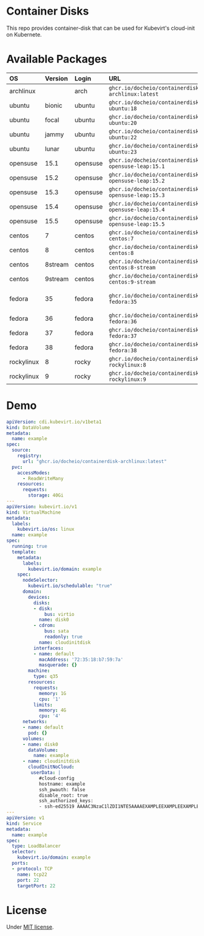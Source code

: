 # Container Disks
This repo provides container-disk that can be used for Kubevirt's cloud-init on Kubernete.

# Available Packages
| OS         | Version | Login    | URL                                                | Detail            |
|:-----------|:--------|:---------|:---------------------------------------------------|:------------------|
| archlinux  |         | arch     | `ghcr.io/docheio/containerdisk-archlinux:latest`   |                   |
| ubuntu     | bionic  | ubuntu   | `ghcr.io/docheio/containerdisk-ubuntu:18`          |                   |
| ubuntu     | focal   | ubuntu   | `ghcr.io/docheio/containerdisk-ubuntu:20`          |                   |
| ubuntu     | jammy   | ubuntu   | `ghcr.io/docheio/containerdisk-ubuntu:22`          |                   |
| ubuntu     | lunar   | ubuntu   | `ghcr.io/docheio/containerdisk-ubuntu:23`          |                   |
| opensuse   | 15.1    | opensuse | `ghcr.io/docheio/containerdisk-opensuse-leap:15.1` |                   |
| opensuse   | 15.2    | opensuse | `ghcr.io/docheio/containerdisk-opensuse-leap:15.2` |                   |
| opensuse   | 15.3    | opensuse | `ghcr.io/docheio/containerdisk-opensuse-leap:15.3` |                   |
| opensuse   | 15.4    | opensuse | `ghcr.io/docheio/containerdisk-opensuse-leap:15.4` |                   |
| opensuse   | 15.5    | opensuse | `ghcr.io/docheio/containerdisk-opensuse-leap:15.5` |                   |
| centos     | 7       | centos   | `ghcr.io/docheio/containerdisk-centos:7`           |                   |
| centos     | 8       | centos   | `ghcr.io/docheio/containerdisk-centos:8`           |                   |
| centos     | 8stream | centos   | `ghcr.io/docheio/containerdisk-centos:8-stream`    |                   |
| centos     | 9stream | centos   | `ghcr.io/docheio/containerdisk-centos:9-stream`    |                   |
| fedora     | 35      | fedora   | `ghcr.io/docheio/containerdisk-fedora:35`          | No longer updated |
| fedora     | 36      | fedora   | `ghcr.io/docheio/containerdisk-fedora:36`          |                   |
| fedora     | 37      | fedora   | `ghcr.io/docheio/containerdisk-fedora:37`          |                   |
| fedora     | 38      | fedora   | `ghcr.io/docheio/containerdisk-fedora:38`          |                   |
| rockylinux | 8       | rocky    | `ghcr.io/docheio/containerdisk-rockylinux:8`       |                   |
| rockylinux | 9       | rocky    | `ghcr.io/docheio/containerdisk-rockylinux:9`       |                   |

# Demo
```yaml
apiVersion: cdi.kubevirt.io/v1beta1
kind: DataVolume
metadata:
  name: example
spec:
  source:
    registry:
      url: "ghcr.io/docheio/containerdisk-archlinux:latest"
  pvc:
    accessModes:
      - ReadWriteMany
    resources:
      requests:
        storage: 40Gi
---
apiVersion: kubevirt.io/v1
kind: VirtualMachine
metadata:
  labels:
    kubevirt.io/os: linux
  name: example
spec:
  running: true
  template:
    metadata:
      labels:
        kubevirt.io/domain: example
    spec:
      nodeSelector:
        kubevirt.io/schedulable: "true"
      domain:
        devices:
          disks:
          - disk:
              bus: virtio
            name: disk0
          - cdrom:
              bus: sata
              readonly: true
            name: cloudinitdisk
          interfaces:
          - name: default
            macAddress: '72:35:18:b7:59:7a'
            masquerade: {}
        machine:
          type: q35
        resources:
          requests:
            memory: 1G
            cpu: '1'
          limits:
            memory: 4G
            cpu: '4'
      networks:
      - name: default
        pod: {}
      volumes:
      - name: disk0
        dataVolume:
          name: example
      - name: cloudinitdisk
        cloudInitNoCloud:
         userData: |
            #cloud-config
            hostname: example
            ssh_pwauth: false
            disable_root: true
            ssh_authorized_keys:
            - ssh-ed25519 AAAAC3NzaC1lZDI1NTE5AAAAEXAMPLEEXAMPLEEXAMPLEEXAMPLEEXAMPLEEXAMPLEOO example
---
apiVersion: v1
kind: Service
metadata:
  name: example
spec:
  type: LoadBalancer
  selector:
    kubevirt.io/domain: example
  ports:
  - protocol: TCP
    name: tcp22
    port: 22
    targetPort: 22
```

# License
Under [MIT license](https://en.wikipedia.org/wiki/MIT_License).
